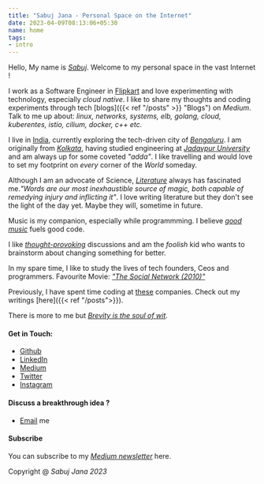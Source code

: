 ```yaml
---
title: "Sabuj Jana - Personal Space on the Internet"
date: 2023-04-09T08:13:06+05:30
name: home
tags:
- intro
---
```


Hello, My name is [*Sabuj*](). Welcome to my personal space in the vast Internet ! 

I work as a Software Engineer in [Flipkart](https://www.flipkart.com/) and love experimenting with technology, especially *cloud native*. I like to share my thoughts and coding experiments through tech [blogs]({{< ref "/posts" >}} "Blogs") on *Medium*. Talk to me up about: *linux, networks, systems, elb, golang, cloud, kuberentes, istio, cilium, docker, c++ etc.* 

I live in [India](), currently exploring the tech-driven city of [*Bengaluru*](). I am originally from [*Kolkata*](), having studied engineering at [*Jadavpur University*]() and am always up for some coveted *"adda"*. I like travelling and would love to set my footprint on *every* corner of the *World* someday.

Although I am an advocate of Science, [*Literature*]() always has fascinated me.*"Words are our most inexhaustible source of magic, both capable of remedying injury and inflicting it"*. I love writing literature but they don't see the light of the day yet. Maybe they will, sometime in future. 

Music is my companion, especially while programmming. I believe [*good music*]() fuels good code.

I like [*thought-provoking*]() discussions and am the *foolish* kid who wants to brainstorm about changing something for better. 

In my spare time, I like to study the lives of tech founders, Ceos and programmers. Favourite Movie: [*"The Social Network (2010)"*]()

Previously, I have spent time coding at [these](https://www.linkedin.com/in/sabujisme) companies. Check out my writings [here]({{< ref "/posts">}}). 

There is more to me but [*Brevity is the soul of wit*]().

#### Get in Touch:
* [Github](https://github.com/JanaSabuj)
* [LinkedIn](https://www.linkedin.com/in/sabujisme)
* [Medium](https://medium.com/@SabujJanaCodes)
* [Twitter](https://twitter.com/SabujJanaCodes)
* [Instagram](https://www.instagram.com/sabuj_is_me)

#### Discuss a breakthrough idea ?
* [Email](mailto:jsabujofficial@gmail.com) me

#### Subscribe
You can subscribe to my [*Medium newsletter*](https://medium.com/@SabujJanaCodes/subscribe) here.

Copyright @ *Sabuj Jana 2023*

